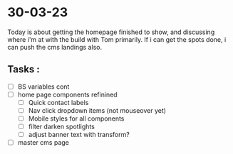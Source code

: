 # 30-03-23

Today is about getting the homepage finished to show, and discussing where i'm at with the build with Tom primarily.
If i can get the spots done, i can push the cms landings also.

## Tasks :
- [ ] BS variables cont
- [ ] home page components refinined
  - [ ] Quick contact labels
  - [ ] Nav click dropdown items (not mouseover yet)
  - [ ] Mobile styles for all components
  - [ ] filter darken spotlights
  - [ ] adjust banner text with transform?
- [ ] master cms page